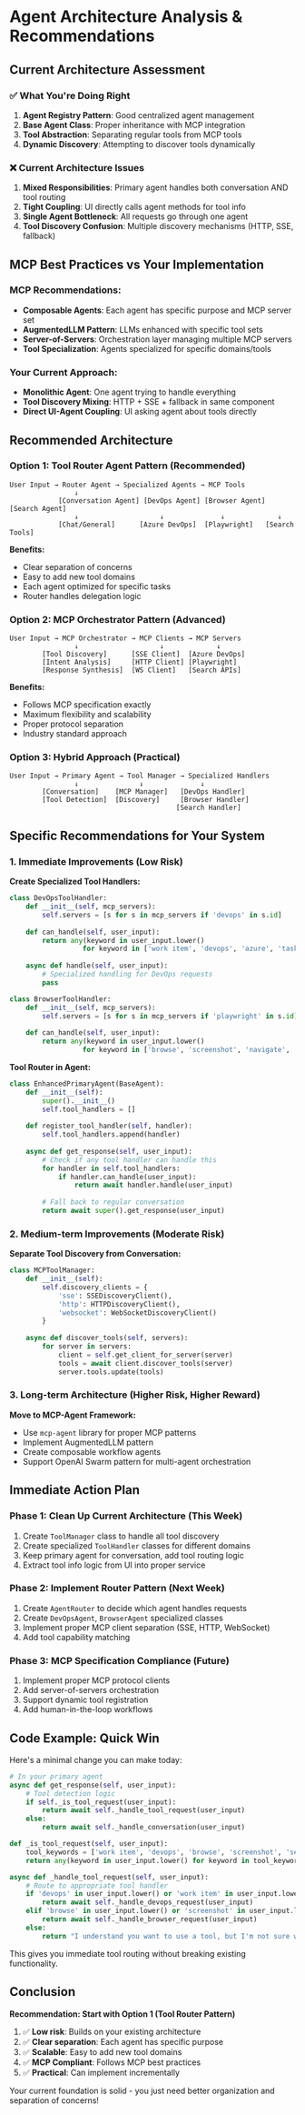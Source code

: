 # Agent Architecture Analysis & Recommendations

## Current Architecture Assessment

### ✅ What You're Doing Right

1. **Agent Registry Pattern**: Good centralized agent management
2. **Base Agent Class**: Proper inheritance with MCP integration
3. **Tool Abstraction**: Separating regular tools from MCP tools
4. **Dynamic Discovery**: Attempting to discover tools dynamically

### ❌ Current Architecture Issues

1. **Mixed Responsibilities**: Primary agent handles both conversation AND tool routing
2. **Tight Coupling**: UI directly calls agent methods for tool info
3. **Single Agent Bottleneck**: All requests go through one agent
4. **Tool Discovery Confusion**: Multiple discovery mechanisms (HTTP, SSE, fallback)

## MCP Best Practices vs Your Implementation

### MCP Recommendations:
- **Composable Agents**: Each agent has specific purpose and MCP server set
- **AugmentedLLM Pattern**: LLMs enhanced with specific tool sets
- **Server-of-Servers**: Orchestration layer managing multiple MCP servers
- **Tool Specialization**: Agents specialized for specific domains/tools

### Your Current Approach:
- **Monolithic Agent**: One agent trying to handle everything
- **Tool Discovery Mixing**: HTTP + SSE + fallback in same component
- **Direct UI-Agent Coupling**: UI asking agent about tools directly

## Recommended Architecture

### Option 1: **Tool Router Agent Pattern** (Recommended)

```
User Input → Router Agent → Specialized Agents → MCP Tools
                ↓
            [Conversation Agent] [DevOps Agent] [Browser Agent] [Search Agent]
                ↓                    ↓              ↓             ↓
            [Chat/General]      [Azure DevOps]  [Playwright]   [Search Tools]
```

**Benefits:**
- Clear separation of concerns
- Easy to add new tool domains
- Each agent optimized for specific tasks
- Router handles delegation logic

### Option 2: **MCP Orchestrator Pattern** (Advanced)

```
User Input → MCP Orchestrator → MCP Clients → MCP Servers
                ↓                    ↓             ↓
        [Tool Discovery]      [SSE Client]  [Azure DevOps]
        [Intent Analysis]     [HTTP Client] [Playwright]
        [Response Synthesis]  [WS Client]   [Search APIs]
```

**Benefits:**
- Follows MCP specification exactly
- Maximum flexibility and scalability
- Proper protocol separation
- Industry standard approach

### Option 3: **Hybrid Approach** (Practical)

```
User Input → Primary Agent → Tool Manager → Specialized Handlers
                ↓               ↓              ↓
        [Conversation]    [MCP Manager]   [DevOps Handler]
        [Tool Detection]  [Discovery]     [Browser Handler]
                                         [Search Handler]
```

## Specific Recommendations for Your System

### 1. **Immediate Improvements** (Low Risk)

**Create Specialized Tool Handlers:**
```python
class DevOpsToolHandler:
    def __init__(self, mcp_servers):
        self.servers = [s for s in mcp_servers if 'devops' in s.id]
    
    def can_handle(self, user_input):
        return any(keyword in user_input.lower() 
                  for keyword in ['work item', 'devops', 'azure', 'task'])
    
    async def handle(self, user_input):
        # Specialized handling for DevOps requests
        pass

class BrowserToolHandler:
    def __init__(self, mcp_servers):
        self.servers = [s for s in mcp_servers if 'playwright' in s.id]
        
    def can_handle(self, user_input):
        return any(keyword in user_input.lower() 
                  for keyword in ['browse', 'screenshot', 'navigate', 'website'])
```

**Tool Router in Agent:**
```python
class EnhancedPrimaryAgent(BaseAgent):
    def __init__(self):
        super().__init__()
        self.tool_handlers = []
        
    def register_tool_handler(self, handler):
        self.tool_handlers.append(handler)
        
    async def get_response(self, user_input):
        # Check if any tool handler can handle this
        for handler in self.tool_handlers:
            if handler.can_handle(user_input):
                return await handler.handle(user_input)
        
        # Fall back to regular conversation
        return await super().get_response(user_input)
```

### 2. **Medium-term Improvements** (Moderate Risk)

**Separate Tool Discovery from Conversation:**
```python
class MCPToolManager:
    def __init__(self):
        self.discovery_clients = {
            'sse': SSEDiscoveryClient(),
            'http': HTTPDiscoveryClient(),
            'websocket': WebSocketDiscoveryClient()
        }
    
    async def discover_tools(self, servers):
        for server in servers:
            client = self.get_client_for_server(server)
            tools = await client.discover_tools(server)
            server.tools.update(tools)
```

### 3. **Long-term Architecture** (Higher Risk, Higher Reward)

**Move to MCP-Agent Framework:**
- Use `mcp-agent` library for proper MCP patterns
- Implement AugmentedLLM pattern
- Create composable workflow agents
- Support OpenAI Swarm pattern for multi-agent orchestration

## Immediate Action Plan

### Phase 1: **Clean Up Current Architecture** (This Week)
1. Create `ToolManager` class to handle all tool discovery
2. Create specialized `ToolHandler` classes for different domains
3. Keep primary agent for conversation, add tool routing logic
4. Extract tool info logic from UI into proper service

### Phase 2: **Implement Router Pattern** (Next Week)
1. Create `AgentRouter` to decide which agent handles requests
2. Create `DevOpsAgent`, `BrowserAgent` specialized classes
3. Implement proper MCP client separation (SSE, HTTP, WebSocket)
4. Add tool capability matching

### Phase 3: **MCP Specification Compliance** (Future)
1. Implement proper MCP protocol clients
2. Add server-of-servers orchestration
3. Support dynamic tool registration
4. Add human-in-the-loop workflows

## Code Example: Quick Win

Here's a minimal change you can make today:

```python
# In your primary agent
async def get_response(self, user_input):
    # Tool detection logic
    if self._is_tool_request(user_input):
        return await self._handle_tool_request(user_input)
    else:
        return await self._handle_conversation(user_input)

def _is_tool_request(self, user_input):
    tool_keywords = ['work item', 'devops', 'browse', 'screenshot', 'search']
    return any(keyword in user_input.lower() for keyword in tool_keywords)

async def _handle_tool_request(self, user_input):
    # Route to appropriate tool handler
    if 'devops' in user_input.lower() or 'work item' in user_input.lower():
        return await self._handle_devops_request(user_input)
    elif 'browse' in user_input.lower() or 'screenshot' in user_input.lower():
        return await self._handle_browser_request(user_input)
    else:
        return "I understand you want to use a tool, but I'm not sure which one. Available tools: DevOps, Browser"
```

This gives you immediate tool routing without breaking existing functionality.

## Conclusion

**Recommendation: Start with Option 1 (Tool Router Pattern)**

1. ✅ **Low risk**: Builds on your existing architecture
2. ✅ **Clear separation**: Each agent has specific purpose
3. ✅ **Scalable**: Easy to add new tool domains
4. ✅ **MCP Compliant**: Follows MCP best practices
5. ✅ **Practical**: Can implement incrementally

Your current foundation is solid - you just need better organization and separation of concerns!